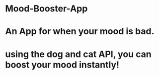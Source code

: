 # Mood-Booster-App
# An App for when your mood is bad.
# using the dog and cat API, you can boost your mood instantly!
